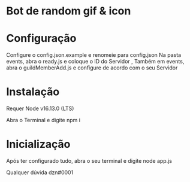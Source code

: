 # Bot de random gif & icon

# Configuração
Configure o config.json.example e renomeie para config.json
Na pasta events, abra o ready.js e coloque o ID do Servidor
, Também em events, abra o guildMemberAdd.js e configure de acordo com o seu Servidor

# Instalação 
Requer Node v16.13.0 (LTS) 

Abra o Terminal e digite npm i

# Inicialização
Após ter configurado tudo, abra o seu terminal e digite node app.js



Qualquer dúvida dzn#0001

